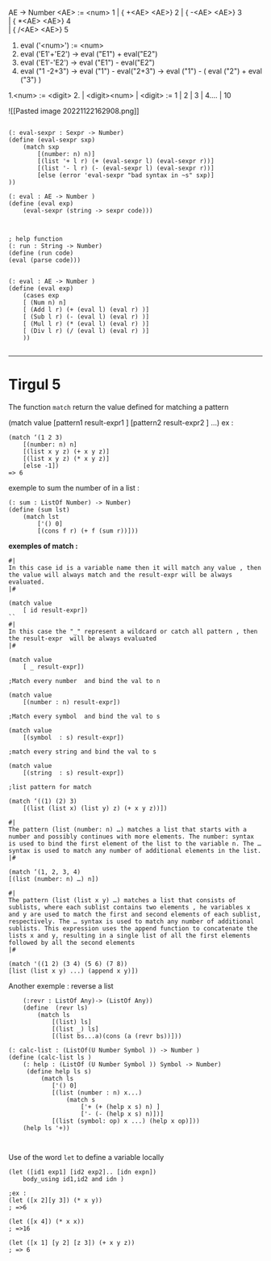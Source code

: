 AE -> Number 
\<AE> := \<num> 1
			| { +\<AE> \<AE>} 2 
			| { -\<AE> \<AE>} 3  
			| { \*\<AE> \<AE>} 4  
			| { \/\<AE> \<AE>} 5  

1. eval ('\<num>') := \<num>
2. eval ('E1'+'E2') -> eval ("E1") + eval("E2")
3. eval ('E1'-'E2') -> eval ("E1") - eval("E2")
4. eval ("1 -2+3") -> eval ("1") - eval("2+3") -> eval ("1") - ( eval ("2") + eval ("3") )


1.\<num> := \<digit>
			2.	| \<digit>\<num> |
\<digit> := 1 | 2 | 3 | 4.... | 10



![[Pasted image 20221122162908.png]]


```rkt

(: eval-sexpr : Sexpr -> Number)
(define (eval-sexpr sxp)
	(match sxp
		[(number: n) n)]
		[(list '+ l r) (+ (eval-sexpr l) (eval-sexpr r))]
		[(list '- l r) (- (eval-sexpr l) (eval-sexpr r))]
		[else (error 'eval-sexpr "bad syntax in ~s" sxp)]
))

(: eval : AE -> Number )
(define (eval exp)
	(eval-sexpr (string -> sexpr code)))



; help function 
(: run : String -> Number)
(define (run code)
(eval (parse code)))


(: eval : AE -> Number )
(define (eval exp)
	(cases exp 
	[ (Num n) n]
	[ (Add l r) (+ (eval l) (eval r) )]
	[ (Sub l r) (- (eval l) (eval r) )]
	[ (Mul l r) (* (eval l) (eval r) )]
	[ (Div l r) (/ (eval l) (eval r) )]
	))


```

---
# Tirgul 5


The function `match` return the value defined for matching a pattern 

(match value 
	\[pattern1 result-expr1 ]
	\[pattern2 result-expr2 ]
	 ...)
ex : 

```racket
(match ‘(1 2 3)
	[(number: n) n]
	[(list x y z) (+ x y z)]
	[(list x y z) (* x y z)]
	[else -1])
=> 6
```

exemple to sum the number of in a list :

```racket
(: sum : ListOf Number) -> Number)
(define (sum lst)
	(match lst
		['() 0]
		[(cons f r) (+ f (sum r))]))
```

**exemples of match :** 

```racket
#|
In this case id is a variable name then it will match any value , then the value will always match and the result-expr will be always  evaluated.
|# 

(match value
	[ id result-expr])
``
#|
In this case the "_" represent a wildcard or catch all pattern , then the result-expr  will be always evaluated
|#

(match value
	[ _ result-expr])

;Match every number  and bind the val to n

(match value
	[(number : n) result-expr])

;Match every symbol  and bind the val to s

(match value
	[(symbol  : s) result-expr])

;match every string and bind the val to s

(match value
	[(string  : s) result-expr])

;list pattern for match 

(match ‘((1) (2) 3)
	[(list (list x) (list y) z) (+ x y z))])

#|
The pattern (list (number: n) …) matches a list that starts with a number and possibly continues with more elements. The number: syntax is used to bind the first element of the list to the variable n. The … syntax is used to match any number of additional elements in the list.
|#

(match ‘(1, 2, 3, 4)
[(list (number: n) …) n])

#|
The pattern (list (list x y) …) matches a list that consists of sublists, where each sublist contains two elements , he variables x and y are used to match the first and second elements of each sublist, respectively. The … syntax is used to match any number of additional sublists. This expression uses the append function to concatenate the lists x and y, resulting in a single list of all the first elements followed by all the second elements
|#

(match '((1 2) (3 4) (5 6) (7 8))
[list (list x y) ...) (append x y)])
```


Another exemple :  reverse a list 
```racket 
	(:revr : ListOf Any)-> (ListOf Any))
	(define  (revr ls)
		(match ls
			[(list) ls]
			[(list _) ls]
			[(list bs...a)(cons (a (revr bs))]))
```

```racket
(: calc-list : (ListOf(U Number Symbol )) -> Number )
(define (calc-list ls )
	(: help : (ListOf (U Number Symbol )) Symbol -> Number)
	 (define help ls s)
		 (match ls
			['() 0]
			[(list (number : n) x...)
				(match s
					['+ (+ (help x s) n) ]
					['- (- (help x s) n)])]
			[(list (symbol: op) x ...) (help x op)]))
	(help ls '+))
				
  
```


Use of the word `let` to define a variable locally 

```racket
(let ([id1 exp1] [id2 exp2].. [idn expn])
	body_using id1,id2 and idn )

;ex : 
(let ([x 2][y 3]) (* x y))
; =>6

(let ([x 4]) (* x x))
; =>16

(let ([x 1] [y 2] [z 3]) (+ x y z))
; => 6
```